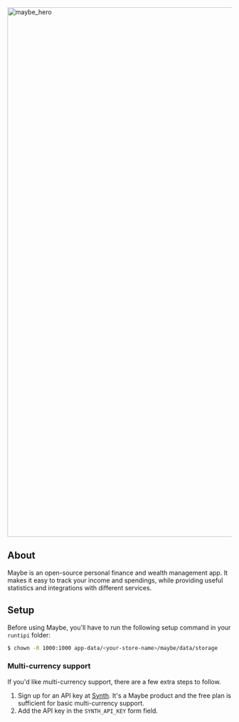 <img width="1190" alt="maybe_hero" src="https://github.com/user-attachments/assets/13fc5ef4-ce0f-4073-a163-9dbc3eb4c8e5" />

## About

Maybe is an open-source personal finance and wealth management app. It makes it easy to track your income and spendings, while providing useful statistics and integrations with different services.

## Setup

Before using Maybe, you'll have to run the following setup command in your `runtipi` folder:

```bash
$ chown -R 1000:1000 app-data/<your-store-name>/maybe/data/storage
```

### Multi-currency support

If you'd like multi-currency support, there are a few extra steps to follow.

1. Sign up for an API key at [Synth](https://synthfinance.com). It's a Maybe product and the free plan is sufficient for basic multi-currency support.
2. Add the API key in the `SYNTH_API_KEY` form field.
